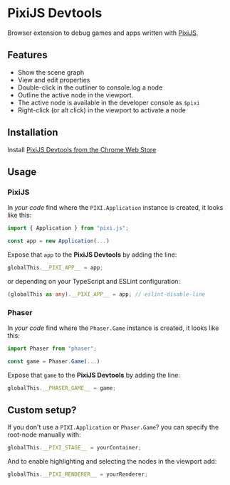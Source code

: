 # PixiJS Devtools

Browser extension to debug games and apps written with [PixiJS](http://pixijs.com/).

## Features

- Show the scene graph
- View and edit properties
- Double-click in the outliner to console.log a node
- Outline the active node in the viewport.
- The active node is available in the developer console as `$pixi`
- Right-click (or alt click) in the viewport to activate a node

## Installation

Install [PixiJS Devtools from the Chrome Web Store](https://chrome.google.com/webstore/detail/pixi-inspector/aamddddknhcagpehecnhphigffljadon)

## Usage

### PixiJS

In _your code_ find where the `PIXI.Application` instance is created, it looks like this:

```js
import { Application } from "pixi.js";

const app = new Application(...)
```

Expose that `app` to the **PixiJS Devtools** by adding the line:

```js
globalThis.__PIXI_APP__ = app;
```

or depending on your TypeScript and ESLint configuration:

```ts
(globalThis as any).__PIXI_APP__ = app; // eslint-disable-line
```

### Phaser

In _your code_ find where the `Phaser.Game` instance is created, it looks like this:

```js
import Phaser from "phaser";

const game = Phaser.Game(...)
```

Expose that `game` to the **PixiJS Devtools** by adding the line:

```js
globalThis.__PHASER_GAME__ = game;
```

## Custom setup?

If you don't use a `PIXI.Application` or `Phaser.Game`?
you can specify the root-node manually with:

```js
globalThis.__PIXI_STAGE__ = yourContainer;
```

And to enable highlighting and selecting the nodes in the viewport add:

```js
globalThis.__PIXI_RENDERER__ = yourRenderer;
```
